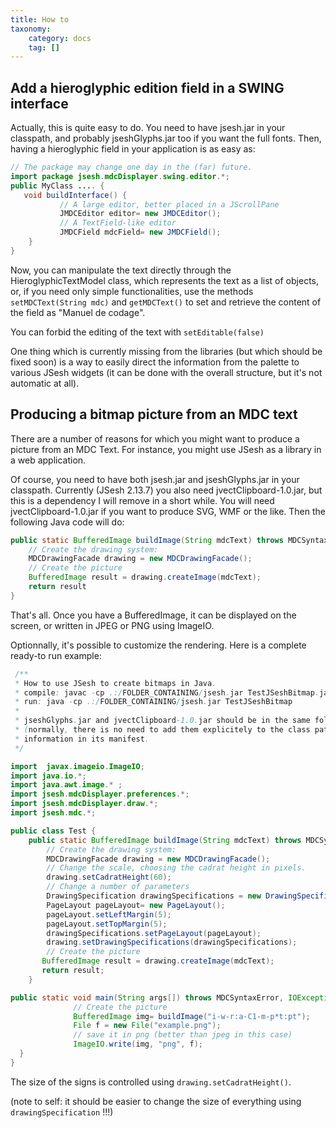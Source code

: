 ```yaml
---
title: How to
taxonomy:
    category: docs
    tag: []
---
```



## Add a hieroglyphic edition field in a SWING interface

Actually, this is quite easy to do. You need to have jsesh.jar in your classpath, and probably jseshGlyphs.jar too if you want the full fonts. Then, having a hieroglyphic field in your application is as easy as:

~~~java
// The package may change one day in the (far) future.
import package jsesh.mdcDisplayer.swing.editor.*;
public MyClass .... {
   void buildInterface() {
           // A large editor, better placed in a JScrollPane
           JMDCEditor editor= new JMDCEditor();
           // A TextField-like editor
           JMDCField mdcField= new JMDCField();
    }
}
~~~

Now, you can manipulate the text directly through the HieroglyphicTextModel class, which represents the text as a list of objects, or, if you need only simple functionalities, use the methods `setMDCText(String mdc)` and `getMDCText()` to set and retrieve the content of the field as "Manuel de codage".

You can forbid the editing of the text with `setEditable(false)`

One thing which is currently missing from the libraries (but which should be fixed soon) is a way to easily direct the information from the palette to various JSesh widgets (it can be done with the overall structure, but it's not automatic at all).

## Producing a bitmap picture from an MDC text

There are a number of reasons for which you might want to produce a picture from an MDC Text. For instance, you might use JSesh as a library in a web application.

Of course, you need to have both jsesh.jar and jseshGlyphs.jar in your classpath. Currently (JSesh 2.13.7) you also need jvectClipboard-1.0.jar, but this is a dependency I will remove in a short while. You will need jvectClipboard-1.0.jar if you want to produce SVG, WMF or the like. Then the following Java code will do:

~~~java
public static BufferedImage buildImage(String mdcText) throws MDCSyntaxError {
    // Create the drawing system:                
    MDCDrawingFacade drawing = new MDCDrawingFacade();
    // Create the picture 
    BufferedImage result = drawing.createImage(mdcText);
    return result
}
~~~

That's all. Once you have a BufferedImage, it can be displayed on the screen, or written in JPEG or PNG using ImageIO.

Optionnally, it's possible to customize the rendering. Here is a complete ready-to run example:

~~~java
 /**
 * How to use JSesh to create bitmaps in Java.
 * compile: javac -cp .:/FOLDER_CONTAINING/jsesh.jar TestJSeshBitmap.java
 * run: java -cp .:/FOLDER_CONTAINING/jsesh.jar TestJSeshBitmap
 * 
 * jseshGlyphs.jar and jvectClipboard-1.0.jar should be in the same folder as jsesh.jar.
 * (normally, there is no need to add them explicitely to the class path , as jsesh.jar contains the necessary 
 * information in its manifest.
 */

import  javax.imageio.ImageIO;
import java.io.*;
import java.awt.image.* ;
import jsesh.mdcDisplayer.preferences.*;
import jsesh.mdcDisplayer.draw.*;
import jsesh.mdc.*;

public class Test {
    public static BufferedImage buildImage(String mdcText) throws MDCSyntaxError {
        // Create the drawing system:                
        MDCDrawingFacade drawing = new MDCDrawingFacade();
        // Change the scale, choosing the cadrat height in pixels.
        drawing.setCadratHeight(60);
        // Change a number of parameters 
        DrawingSpecification drawingSpecifications = new DrawingSpecificationsImplementation();
        PageLayout pageLayout= new PageLayout();
        pageLayout.setLeftMargin(5);
        pageLayout.setTopMargin(5);
        drawingSpecifications.setPageLayout(pageLayout);
        drawing.setDrawingSpecifications(drawingSpecifications);
        // Create the picture 
       BufferedImage result = drawing.createImage(mdcText);
       return result;
    }

public static void main(String args[]) throws MDCSyntaxError, IOException {
              // Create the picture
              BufferedImage img= buildImage("i-w-r:a-C1-m-p*t:pt");
              File f = new File("example.png");
              // save it in png (better than jpeg in this case)
              ImageIO.write(img, "png", f);
  }
}
~~~

The size of the signs is controlled using `drawing.setCadratHeight()`.

(note to self: it should be easier to change the size of everything using `drawingSpecification` !!!)
